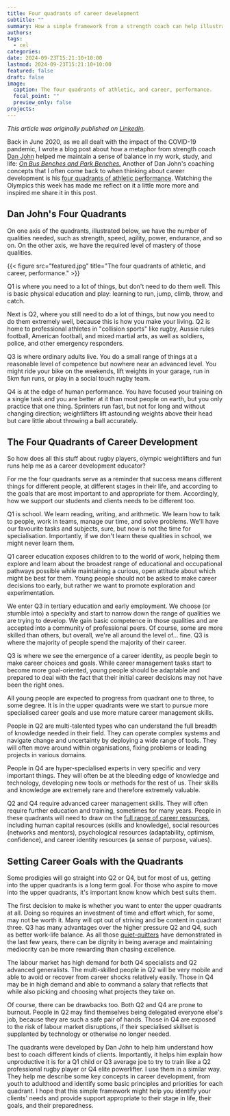 ```yaml
---
title: Four quadrants of career development
subtitle: ""
summary: How a simple framework from a strength coach can help illustrate different kinds of career management needs
authors: 
tags:
  - cel
categories: 
date: 2024-09-23T15:21:10+10:00
lastmod: 2024-09-23T15:21:10+10:00
featured: false
draft: false
image:
  caption: The four quadrants of athletic, and career, performance.
  focal_point: ""
  preview_only: false
projects:
---
```

_This article was originally published on [LinkedIn](https://www.linkedin.com/pulse/four-quadrants-career-development-michael-healy-qr6ec/)._

Back in June 2020, as we all dealt with the impact of the COVID-19 pandemic, I wrote a blog post about how a metaphor from strength coach [Dan John](https://www.youtube.com/channel/UCrf_X-KnNGBy75IGsPuI7AQ) helped me maintain a sense of balance in my work, study, and life: _[On Bus Benches and Park Benches.](https://mojohealy.com/post/bus_bench_and_park_bench/)_ Another of Dan John's coaching concepts that I often come back to when thinking about career development is his [four quadrants of athletic performance](https://www.otpbooks.com/dan-johns-four-quadrants-infographic/). Watching the Olympics this week has made me reflect on it a little more more and inspired me share it in this post.

## Dan John's Four Quadrants

On one axis of the quadrants, illustrated below, we have the number of qualities needed, such as strength, speed, agility, power, endurance, and so on. On the other axis, we have the required level of mastery of those qualities.

{{< figure src="featured.jpg" title="The four quadrants of athletic, and career, performance." >}}

Q1 is where you need to a lot of things, but don't need to do them well. This is basic physical education and play: learning to run, jump, climb, throw, and catch.

Next is Q2, where you still need to do a lot of things, but now you need to do them extremely well, because this is how you make your living. Q2 is home to professional athletes in "collision sports" like rugby, Aussie rules football, American football, and mixed martial arts, as well as soldiers, police, and other emergency responders.

Q3 is where ordinary adults live. You do a small range of things at a reasonable level of competence but nowhere near an advanced level. You might ride your bike on the weekends, lift weights in your garage, run in 5km fun runs, or play in a social touch rugby team.

Q4 is at the edge of human performance. You have focused your training on a single task and you are better at it than most people on earth, but you only practice that one thing. Sprinters run fast, but not for long and without changing direction; weightlifters lift astounding weights above their head but care little about throwing a ball accurately.

## The Four Quadrants of Career Development

So how does all this stuff about rugby players, olympic weightlifters and fun runs help me as a career development educator?

For me the four quadrants serve as a reminder that success means different things for different people, at different stages in their life, and according to the goals that are most important to and appropriate for them. Accordingly, how we support our students and clients needs to be different too.

Q1 is school. We learn reading, writing, and arithmetic. We learn how to talk to people, work in teams, manage our time, and solve problems. We'll have our favourite tasks and subjects, sure, but now is not the time for specialisation. Importantly, if we don't learn these qualities in school, we might never learn them.

Q1 career education exposes children to to the world of work, helping them explore and learn about the broadest range of educational and occupational pathways possible while maintaining a curious, open attitude about which might be best for them. Young people should not be asked to make career decisions too early, but rather we want to promote exploration and experimentation.

We enter Q3 in tertiary education and early employment. We choose (or stumble into) a specialty and start to narrow down the range of qualities we are trying to develop. We gain basic competence in those qualities and are accepted into a community of professional peers. Of course, some are more skilled than others, but overall, we're all around the level of... fine. Q3 is where the majority of people spend the majority of their career.

Q3 is where we see the emergence of a career identity, as people begin to make career choices and goals. While career management tasks start to become more goal-oriented, young people should be adaptable and prepared to deal with the fact that their initial career decisions may not have been the right ones.

All young people are expected to progress from quadrant one to three, to some degree. It is in the upper quadrants were we start to pursue more specialised career goals and use more mature career management skills.

People in Q2 are multi-talented types who can understand the full breadth of knowledge needed in their field. They can operate complex systems and navigate change and uncertainty by deploying a wide range of tools. They will often move around within organisations, fixing problems or leading projects in various domains.

People in Q4 are hyper-specialised experts in very specific and very important things. They will often be at the bleeding edge of knowledge and technology, developing new tools or methods for the rest of us. Their skills and knowledge are extremely rare and therefore extremely valuable.

Q2 and Q4 require advanced career management skills. They will often require further education and training, sometimes for many years. People in these quadrants will need to draw on the [full range of career resources](https://www.tandfonline.com/doi/full/10.1080/03069885.2012.700506), including human capital resources (skills and knowledge), social resources (networks and mentors), psychological resources (adaptability, optimism, confidence), and career identity resources (a sense of purpose, values).

## Setting Career Goals with the Quadrants

Some prodigies will go straight into Q2 or Q4, but for most of us, getting into the upper quadrants is a long term goal. For those who aspire to move into the upper quadrants, it's important know know which best suits them.

The first decision to make is whether you want to enter the upper quadrants at all. Doing so requires an investment of time and effort which, for some, may not be worth it. Many will opt out of striving and be content in quadrant three. Q3 has many advantages over the higher pressure Q2 and Q4, such as better work-life balance. As all those [quiet-quitters](https://www.npr.org/sections/money/2022/09/13/1122059402/the-economics-behind-quiet-quitting-and-what-we-should-call-it-instead) have demonstrated in the last few years, there can be dignity in being average and maintaining mediocrity can be more rewarding than chasing excellence.

The labour market has high demand for both Q4 specialists and Q2 advanced generalists. The multi-skilled people in Q2 will be very mobile and able to avoid or recover from career shocks relatively easily. Those in Q4 may be in high demand and able to command a salary that reflects that while also picking and choosing what projects they take on.

Of course, there can be drawbacks too. Both Q2 and Q4 are prone to burnout. People in Q2 may find themselves being delegated everyone else's job, because they are such a safe pair of hands. Those in Q4 are exposed to the risk of labour market disruptions, if their specialised skillset is supplanted by technology or otherwise no longer needed.

The quadrants were developed by Dan John to help him understand how best to coach different kinds of clients. Importantly, it helps him explain how unproductive it is for a Q1 child or Q3 average joe to try to train like a Q2 professional rugby player or Q4 elite powerlifter. I use them in a similar way. They help me describe some key concepts in career development, from youth to adulthood and identify some basic principles and priorities for each quadrant. I hope that this simple framework might help you identify your clients' needs and provide support appropriate to their stage in life, their goals, and their preparedness.